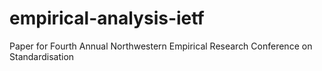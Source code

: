 # empirical-analysis-ietf
Paper for Fourth Annual Northwestern Empirical Research Conference on Standardisation
